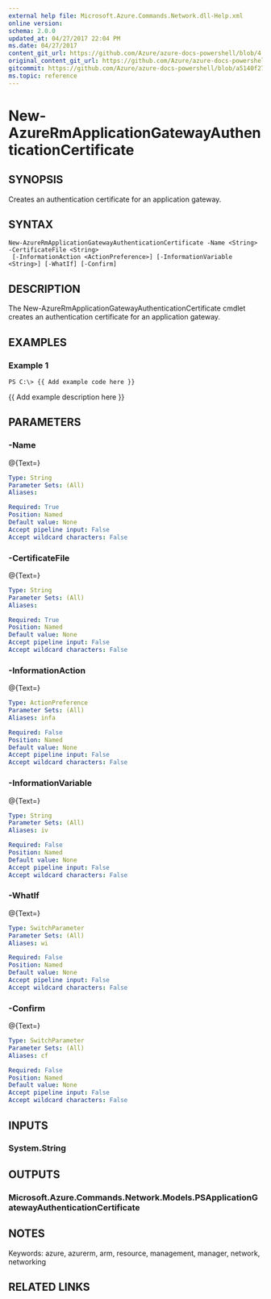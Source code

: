 ```yaml
---
external help file: Microsoft.Azure.Commands.Network.dll-Help.xml
online version:
schema: 2.0.0
updated_at: 04/27/2017 22:04 PM
ms.date: 04/27/2017
content_git_url: https://github.com/Azure/azure-docs-powershell/blob/4.1.0/azureps-cmdlets-docs/ResourceManager/AzureRM.Network/v2.2.0/New-AzureRmApplicationGatewayAuthenticationCertificate.md
original_content_git_url: https://github.com/Azure/azure-docs-powershell/blob/4.1.0/azureps-cmdlets-docs/ResourceManager/AzureRM.Network/v2.2.0/New-AzureRmApplicationGatewayAuthenticationCertificate.md
gitcommit: https://github.com/Azure/azure-docs-powershell/blob/a5140f27ab8f99c2992dc2ba0c9a1cd31941b109
ms.topic: reference
---
```


# New-AzureRmApplicationGatewayAuthenticationCertificate

## SYNOPSIS
Creates an authentication certificate for an application gateway.

## SYNTAX

```
New-AzureRmApplicationGatewayAuthenticationCertificate -Name <String> -CertificateFile <String>
 [-InformationAction <ActionPreference>] [-InformationVariable <String>] [-WhatIf] [-Confirm]
```

## DESCRIPTION
The New-AzureRmApplicationGatewayAuthenticationCertificate cmdlet creates an authentication certificate for an application gateway.

## EXAMPLES

### Example 1
```
PS C:\> {{ Add example code here }}
```

{{ Add example description here }}

## PARAMETERS

### -Name
@{Text=}

```yaml
Type: String
Parameter Sets: (All)
Aliases: 

Required: True
Position: Named
Default value: None
Accept pipeline input: False
Accept wildcard characters: False
```

### -CertificateFile
@{Text=}

```yaml
Type: String
Parameter Sets: (All)
Aliases: 

Required: True
Position: Named
Default value: None
Accept pipeline input: False
Accept wildcard characters: False
```

### -InformationAction
@{Text=}

```yaml
Type: ActionPreference
Parameter Sets: (All)
Aliases: infa

Required: False
Position: Named
Default value: None
Accept pipeline input: False
Accept wildcard characters: False
```

### -InformationVariable
@{Text=}

```yaml
Type: String
Parameter Sets: (All)
Aliases: iv

Required: False
Position: Named
Default value: None
Accept pipeline input: False
Accept wildcard characters: False
```

### -WhatIf
@{Text=}

```yaml
Type: SwitchParameter
Parameter Sets: (All)
Aliases: wi

Required: False
Position: Named
Default value: None
Accept pipeline input: False
Accept wildcard characters: False
```

### -Confirm
@{Text=}

```yaml
Type: SwitchParameter
Parameter Sets: (All)
Aliases: cf

Required: False
Position: Named
Default value: None
Accept pipeline input: False
Accept wildcard characters: False
```

## INPUTS

### System.String

## OUTPUTS

### Microsoft.Azure.Commands.Network.Models.PSApplicationGatewayAuthenticationCertificate

## NOTES
Keywords: azure, azurerm, arm, resource, management, manager, network, networking

## RELATED LINKS

